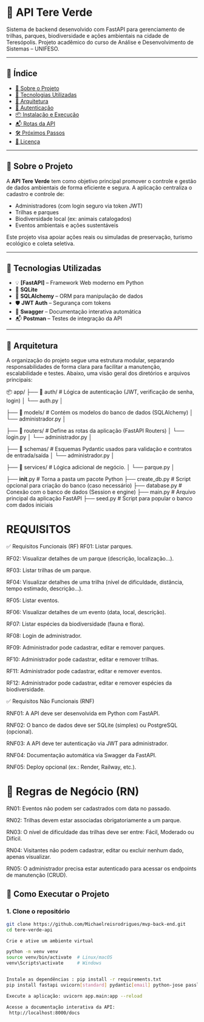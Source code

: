 # 🌱 API Tere Verde

Sistema de backend desenvolvido com FastAPI para gerenciamento de trilhas, parques, biodiversidade e ações ambientais na cidade de Teresópolis. Projeto acadêmico do curso de Análise e Desenvolvimento de Sistemas – UNIFESO.

---

## 📌 Índice

- [📖 Sobre o Projeto](#📖-sobre-o-projeto)
- [🚀 Tecnologias Utilizadas](#🚀-tecnologias-utilizadas)
- [🧱 Arquitetura](#🧱-arquitetura)
- [🔐 Autenticação](#🔐-autenticação)
- [📦 Instalação e Execução](#📦-instalação-e-execução)
- [📬 Rotas da API](#📬-rotas-da-api)
- [🛠️ Próximos Passos](#🛠️-próximos-passos)
- [📄 Licença](#📄-licença)

---

## 📖 Sobre o Projeto

A **API Tere Verde** tem como objetivo principal promover o controle e gestão de dados ambientais de forma eficiente e segura. A aplicação centraliza o cadastro e controle de:

- Administradores (com login seguro via token JWT)
- Trilhas e parques
- Biodiversidade local (ex: animais catalogados)
- Eventos ambientais e ações sustentáveis

Este projeto visa apoiar ações reais ou simuladas de preservação, turismo ecológico e coleta seletiva.

---

## 🚀 Tecnologias Utilizadas

- 💡 **[FastAPI]** – Framework Web moderno em Python
- 🐘 **SQLite** 
- 🧠 **SQLAlchemy** – ORM para manipulação de dados
- 🛡️ **JWT Auth** – Segurança com tokens
- 🧪 **Swagger** – Documentação interativa automática
- 📬 **Postman** – Testes de integração da API

---

## 🧱 Arquitetura

A organização do projeto segue uma estrutura modular, separando responsabilidades de forma clara para facilitar a manutenção, escalabilidade e testes. Abaixo, uma visão geral dos diretórios e arquivos principais:

📦 app/
├── 📁 auth/           # Lógica de autenticação (JWT, verificação de senha, login)
│   └── auth.py
│




├── 📁 models/         # Contém os modelos do banco de dados (SQLAlchemy)
│   └── administrador.py
│



├── 📁 routers/        # Define as rotas da aplicação (FastAPI Routers)
│   └── login.py
│   └── administrador.py
│



├── 📁 schemas/        # Esquemas Pydantic usados para validação e contratos de entrada/saída
│   └── administrador.py
│



├── 📁 services/       # Lógica adicional de negócio.
│   └── parque.py
│




├── __init__.py        # Torna a pasta um pacote Python
├── create_db.py       # Script opcional para criação do banco (caso necessário)
├── database.py        # Conexão com o banco de dados (Session e engine)
├── main.py            # Arquivo principal da aplicação FastAPI
├── seed.py            # Script para popular o banco com dados iniciais



# REQUISITOS

✅ Requisitos Funcionais (RF)
RF01: Listar parques.

RF02: Visualizar detalhes de um parque (descrição, localização...).

RF03: Listar trilhas de um parque.

RF04: Visualizar detalhes de uma trilha (nível de dificuldade, distância, tempo estimado, descrição...).

RF05: Listar eventos.

RF06: Visualizar detalhes de um evento (data, local, descrição).

RF07: Listar espécies da biodiversidade (fauna e flora).

RF08: Login de administrador.

RF09: Administrador pode cadastrar, editar e remover parques.

RF10: Administrador pode cadastrar, editar e remover trilhas.

RF11: Administrador pode cadastrar, editar e remover eventos.

RF12: Administrador pode cadastrar, editar e remover espécies da biodiversidade.

✅ Requisitos Não Funcionais (RNF)

RNF01: A API deve ser desenvolvida em Python com FastAPI.

RNF02: O banco de dados deve ser SQLite (simples) ou PostgreSQL (opcional).

RNF03: A API deve ter autenticação via JWT para administrador.

RNF04: Documentação automática via Swagger da FastAPI.

RNF05: Deploy opcional (ex.: Render, Railway, etc.).


# 📜 Regras de Negócio (RN)
RN01: Eventos não podem ser cadastrados com data no passado.

RN02: Trilhas devem estar associadas obrigatoriamente a um parque.

RN03: O nível de dificuldade das trilhas deve ser entre: Fácil, Moderado ou Difícil.

RN04: Visitantes não podem cadastrar, editar ou excluir nenhum dado, apenas visualizar.

RN05: O administrador precisa estar autenticado para acessar os endpoints de manutenção (CRUD).





## 🚀 Como Executar o Projeto

### 1. Clone o repositório

```bash
git clone https://github.com/Michaelreisrodrigues/mvp-back-end.git
cd tere-verde-api

Crie e ative um ambiente virtual

python -m venv venv
source venv/bin/activate  # Linux/macOS
venv\Scripts\activate     # Windows


Instale as dependências : pip install -r requirements.txt
pip install fastapi uvicorn[standard] pydantic[email] python-jose passlib[bcrypt] sqlalchemy python-multipart

Execute a aplicação: uvicorn app.main:app --reload

Acesse a documentação interativa da API:
 http://localhost:8000/docs



